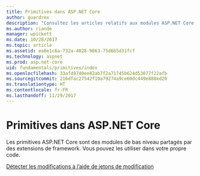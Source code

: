 ```yaml
---
title: Primitives dans ASP.NET Core
author: guardrex
description: "Consultez les articles relatifs aux modules ASP.NET Core partagés par des extensions de framework, que vous pouvez utiliser dans votre propre code."
ms.author: riande
manager: wpickett
ms.date: 10/28/2017
ms.topic: article
ms.assetid: ea6e1c6a-732a-4028-9863-75d6b5d31fcf
ms.technology: aspnet
ms.prod: asp.net-core
uid: fundamentals/primitives/index
ms.openlocfilehash: 33af49740ee82ab7f2a71745b624d53077f22afb
ms.sourcegitcommit: 216dfac27542f10a79274a9ce60dc449e888ed20
ms.translationtype: HT
ms.contentlocale: fr-FR
ms.lasthandoff: 11/29/2017
---
```

# <a name="primitives-in-aspnet-core"></a>Primitives dans ASP.NET Core

Les primitives ASP.NET Core sont des modules de bas niveau partagés par des extensions de framework. Vous pouvez les utiliser dans votre propre code.

[Détecter les modifications à l’aide de jetons de modification](xref:fundamentals/primitives/change-tokens)
